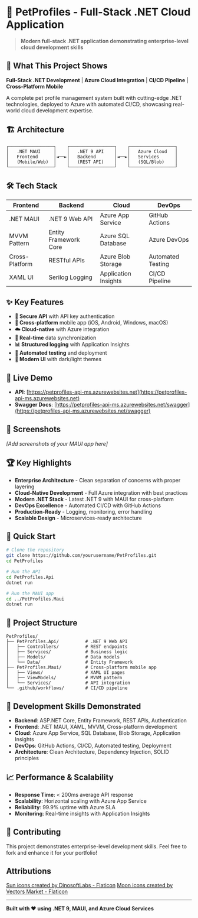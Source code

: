 # 🐾 PetProfiles - Full-Stack .NET Cloud Application

> **Modern full-stack .NET application demonstrating enterprise-level cloud development skills**

## 🚀 What This Project Shows

**Full-Stack .NET Development** | **Azure Cloud Integration** | **CI/CD Pipeline** | **Cross-Platform Mobile**

A complete pet profile management system built with cutting-edge .NET technologies, deployed to Azure with automated CI/CD, showcasing real-world cloud development expertise.

## 🏗️ Architecture

```
┌─────────────────┐    ┌─────────────────┐    ┌─────────────────┐
│   .NET MAUI     │    │   .NET 9 API    │    │   Azure Cloud   │
│   Frontend      │◄──►│   Backend       │◄──►│   Services      │
│   (Mobile/Web)  │    │   (REST API)    │    │   (SQL/Blob)    │
└─────────────────┘    └─────────────────┘    └─────────────────┘
```

## 🛠️ Tech Stack

| **Frontend** | **Backend** | **Cloud** | **DevOps** |
|--------------|-------------|-----------|------------|
| .NET MAUI | .NET 9 Web API | Azure App Service | GitHub Actions |
| MVVM Pattern | Entity Framework Core | Azure SQL Database | Azure DevOps |
| Cross-Platform | RESTful APIs | Azure Blob Storage | Automated Testing |
| XAML UI | Serilog Logging | Application Insights | CI/CD Pipeline |

## ✨ Key Features

- **🔐 Secure API** with API key authentication
- **📱 Cross-platform** mobile app (iOS, Android, Windows, macOS)
- **☁️ Cloud-native** with Azure integration
- **🔄 Real-time** data synchronization
- **📊 Structured logging** with Application Insights
- **🧪 Automated testing** and deployment
- **🎨 Modern UI** with dark/light themes

## 🚀 Live Demo

- **API**: [https://petprofiles-api-ms.azurewebsites.net](https://petprofiles-api-ms.azurewebsites.net)
- **Swagger Docs**: [https://petprofiles-api-ms.azurewebsites.net/swagger](https://petprofiles-api-ms.azurewebsites.net/swagger)

## 📱 Screenshots

*[Add screenshots of your MAUI app here]*

## 🏆 Key Highlights

- **Enterprise Architecture** - Clean separation of concerns with proper layering
- **Cloud-Native Development** - Full Azure integration with best practices
- **Modern .NET Stack** - Latest .NET 9 with MAUI for cross-platform
- **DevOps Excellence** - Automated CI/CD with GitHub Actions
- **Production-Ready** - Logging, monitoring, error handling
- **Scalable Design** - Microservices-ready architecture  

## 🚀 Quick Start

```bash
# Clone the repository
git clone https://github.com/yourusername/PetProfiles.git
cd PetProfiles

# Run the API
cd PetProfiles.Api
dotnet run

# Run the MAUI app
cd ../PetProfiles.Maui
dotnet run
```

## 📁 Project Structure

```
PetProfiles/
├── PetProfiles.Api/          # .NET 9 Web API
│   ├── Controllers/          # REST endpoints
│   ├── Services/             # Business logic
│   ├── Models/               # Data models
│   └── Data/                 # Entity Framework
├── PetProfiles.Maui/         # Cross-platform mobile app
│   ├── Views/                # XAML UI pages
│   ├── ViewModels/           # MVVM pattern
│   └── Services/             # API integration
└── .github/workflows/        # CI/CD pipeline
```

## 🔧 Development Skills Demonstrated

- **Backend**: ASP.NET Core, Entity Framework, REST APIs, Authentication
- **Frontend**: .NET MAUI, XAML, MVVM, Cross-platform development
- **Cloud**: Azure App Service, SQL Database, Blob Storage, Application Insights
- **DevOps**: GitHub Actions, CI/CD, Automated testing, Deployment
- **Architecture**: Clean Architecture, Dependency Injection, SOLID principles

## 📈 Performance & Scalability

- **Response Time**: < 200ms average API response
- **Scalability**: Horizontal scaling with Azure App Service
- **Reliability**: 99.9% uptime with Azure SLA
- **Monitoring**: Real-time insights with Application Insights

## 🤝 Contributing

This project demonstrates enterprise-level development skills. Feel free to fork and enhance it for your portfolio!

## Attributions

<a href="https://www.flaticon.com/free-icons/sun" title="sun icons">Sun icons created by DinosoftLabs - Flaticon</a>
<a href="https://www.flaticon.com/free-icons/moon" title="moon icons">Moon icons created by Vectors Market - Flaticon</a>

---

**Built with ❤️ using .NET 9, MAUI, and Azure Cloud Services** 